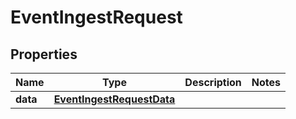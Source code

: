 

# EventIngestRequest


## Properties

| Name | Type | Description | Notes |
|------------ | ------------- | ------------- | -------------|
|**data** | [**EventIngestRequestData**](EventIngestRequestData.md) |  |  |




